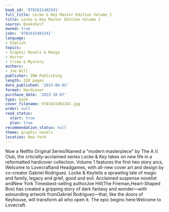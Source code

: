 ```yaml
---
book_id: '9781631402241'
full_title: Locke & Key Master Edition Volume 1
title: Locke & Key Master Edition Volume 1
source: Bookshelf
owned: true
isbn: '9781631402241'
language:
- English
topics:
- Graphic Novels & Manga
- Horror
- Crime & Mystery
authors:
- Joe Hill
publisher: IDW Publishing
length: 328 pages
date_published: '2015-06-02'
format: Hardcover
purchase_date: '2023-10-07'
type: book
cover_filename: 9781631402241.jpg
order: null
read_status:
  start: true
  plan: true
recommendation_status: null
theme: graphic novels
location: New York
---
```

Now a Netflix Original Series!Named a "modern masterpiece" by The A.V. Club, the crticially-acclaimed series Locke & Key takes on new life in a reformatted hardcover collection. Volume 1 features the first two story arcs, Welcome to Lovecraftand Headgames, with all-new cover art and design by co-creator Gabriel Rodriguez.
Locke & Keytells a sprawling tale of magic and family, legacy and grief, good and evil. Acclaimed suspense novelist andNew York Timesbest-selling authorJoe Hill(The Fireman,Heart-Shaped Box) has created a gripping story of dark fantasy and wonder—with astounding artwork fromGabriel Rodriguez—that, like the doors of Keyhouse, will transform all who open it. The epic begins here:Welcome to Lovecraft.

